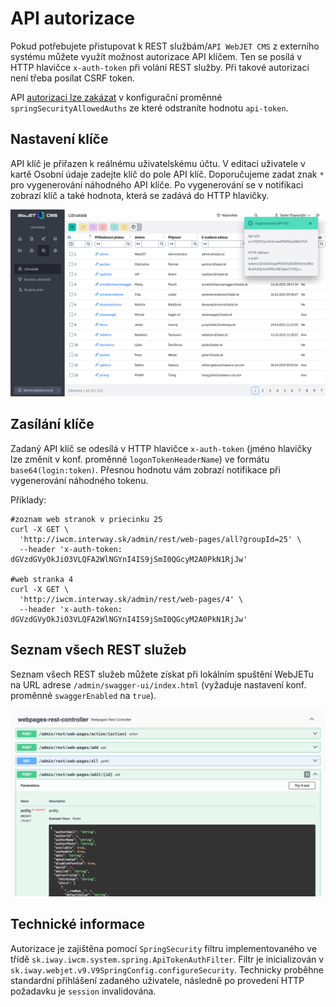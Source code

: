 # API autorizace

Pokud potřebujete přistupovat k REST službám/`API WebJET CMS` z externího systému můžete využít možnost autorizace API klíčem. Ten se posílá v HTTP hlavičce `x-auth-token` při volání REST služby. Při takové autorizaci není třeba posílat CSRF token.

API [autorizaci lze zakázat](../../sysadmin/pentests/README.md#konfigurace) v konfigurační proměnné `springSecurityAllowedAuths` ze které odstraníte hodnotu `api-token`.

## Nastavení klíče

API klíč je přiřazen k reálnému uživatelskému účtu. V editaci uživatele v kartě Osobní údaje zadejte klíč do pole API klíč. Doporučujeme zadat znak `*` pro vygenerování náhodného API klíče. Po vygenerování se v notifikaci zobrazí klíč a také hodnota, která se zadává do HTTP hlavičky.

![](api-key-notification.png)

## Zasílání klíče

Zadaný API klíč se odesílá v HTTP hlavičce `x-auth-token` (jméno hlavičky lze změnit v konf. proměnné `logonTokenHeaderName`) ve formátu `base64(login:token)`. Přesnou hodnotu vám zobrazí notifikace při vygenerování náhodného tokenu.

Příklady:

```shell
#zoznam web stranok v priecinku 25
curl -X GET \
  'http://iwcm.interway.sk/admin/rest/web-pages/all?groupId=25' \
  --header 'x-auth-token: dGVzdGVyOkJiO3VLQFA2WlNGYnI4IS9jSmI0QGcyM2A0PkN1RjJw'

#web stranka 4
curl -X GET \
  'http://iwcm.interway.sk/admin/rest/web-pages/4' \
  --header 'x-auth-token: dGVzdGVyOkJiO3VLQFA2WlNGYnI4IS9jSmI0QGcyM2A0PkN1RjJw'
```

## Seznam všech REST služeb

Seznam všech REST služeb můžete získat při lokálním spuštění WebJETu na URL adrese `/admin/swagger-ui/index.html` (vyžaduje nastavení konf. proměnné `swaggerEnabled` na `true`).

![](swagger.png)

## Technické informace

Autorizace je zajištěna pomocí `SpringSecurity` filtru implementovaného ve třídě `sk.iway.iwcm.system.spring.ApiTokenAuthFilter`. Filtr je inicializován v `sk.iway.webjet.v9.V9SpringConfig.configureSecurity`. Technicky proběhne standardní přihlášení zadaného uživatele, následně po provedení HTTP požadavku je `session` invalidována.
